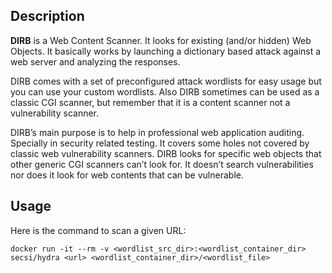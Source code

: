 ## Description

**DIRB** is a Web Content Scanner. It looks for existing (and/or hidden) Web Objects. It basically works by launching a dictionary based attack against a web server and analyzing the responses.

DIRB comes with a set of preconfigured attack wordlists for easy usage but you can use your custom wordlists. Also DIRB sometimes can be used as a classic CGI scanner, but remember that it is a content scanner not a vulnerability scanner.

DIRB’s main purpose is to help in professional web application auditing. Specially in security related testing. It covers some holes not covered by classic web vulnerability scanners. DIRB looks for specific web objects that other generic CGI scanners can’t look for. It doesn’t search vulnerabilities nor does it look for web contents that can be vulnerable.

## Usage
Here is the command to scan a given URL:

```
docker run -it --rm -v <wordlist_src_dir>:<wordlist_container_dir> secsi/hydra <url> <wordlist_container_dir>/<wordlist_file>
```
